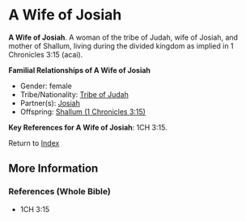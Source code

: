 # A Wife of Josiah
**A Wife of Josiah**. 
A woman of the tribe of Judah, wife of Josiah, and mother of Shallum, living during the divided kingdom as implied in 1 Chronicles 3:15 (acai). 




**Familial Relationships of A Wife of Josiah**


* Gender: female
* Tribe/Nationality: [Tribe of Judah](../../../groups/md/acai/Judah.md)
* Partner(s): [Josiah](Josiah.md)
* Offspring: [Shallum (1 Chronicles 3:15)](Shallum.5.md)




**Key References for A Wife of Josiah**: 
1CH 3:15. 






Return to [Index](00-Index.md)

## More Information

### References (Whole Bible)

* 1CH 3:15



